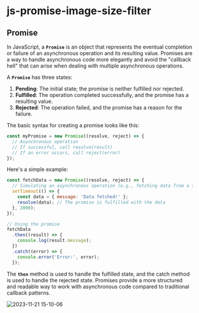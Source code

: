 # js-promise-image-size-filter

## Promise

In JavaScript, a **`Promise`** is an object that represents the eventual completion or failure of an asynchronous operation and its resulting value. Promises are a way to handle asynchronous code more elegantly and avoid the "callback hell" that can arise when dealing with multiple asynchronous operations.

A **`Promise`** has three states:

1. **Pending**: The initial state; the promise is neither fulfilled nor rejected.
2. **Fulfilled**: The operation completed successfully, and the promise has a resulting value.
3. **Rejected**: The operation failed, and the promise has a reason for the failure.

The basic syntax for creating a promise looks like this:

```js
const myPromise = new Promise((resolve, reject) => {
  // Asynchronous operation
  // If successful, call resolve(result)
  // If an error occurs, call reject(error)
});
```

Here's a simple example:

```js
const fetchData = new Promise((resolve, reject) => {
  // Simulating an asynchronous operation (e.g., fetching data from a server)
  setTimeout(() => {
    const data = { message: 'Data fetched!' };
    resolve(data); // The promise is fulfilled with the data
  }, 2000);
});

// Using the promise
fetchData
  .then((result) => {
    console.log(result.message);
  })
  .catch((error) => {
    console.error('Error:', error);
  });
```

The **`then`** method is used to handle the fulfilled state, and the catch method is used to handle the rejected state. Promises provide a more structured and readable way to work with asynchronous code compared to traditional callback patterns.

![2023-11-21 15-10-06](https://github.com/codewithelmor/js-promise-async-await-image-size-filter/assets/44918452/c53fa191-6e8a-4471-9397-2b001541d243)
